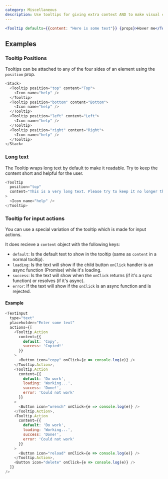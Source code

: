 ```yaml
---
category: Miscellaneous
description: Use tooltips for giving extra context AND to make visual cues accessible
---
```


```jsx
<Tooltip defaults={{content: "Here is some text"}} {props}>Hover me</Tooltip>
```

## Examples

### Tooltip Positions

Tooltips can be attached to any of the four sides of an element using the `position` prop.

```js
<Stack>
  <Tooltip position="top" content="Top">
    <Icon name="help" />
  </Tooltip>
  <Tooltip position="bottom" content="Bottom">
    <Icon name="help" />
  </Tooltip>
  <Tooltip position="left" content="Left">
    <Icon name="help" />
  </Tooltip>
  <Tooltip position="right" content="Right">
    <Icon name="help" />
  </Tooltip>
</Stack>
```

### Long text

The Tooltip wraps long text by default to make it readable. Try to keep the content short and helpful for the user.

```js
<Tooltip
  position="top"
  content="This is a very long text. Please try to keep it no longer than 4 lines. The tooltip should be a short and helpful text."
>
  <Icon name="help" />
</Tooltip>
```

### Tooltip for input actions

You can use a special variation of the tooltip which is made for input actions.

It does recieve a `content` object with the following keys:

- `default`: Is the default text to show in the tooltip (same as `content` in a normal tooltip).
- `loading`: Is the text will show if the child button `onClick` handler is an async function (Promise) while it's loading.
- `success`: Is the text will show when the `onClick` returns (if it's a sync function) or resolves (if it's async).
- `error`: If the text will show if the `onClick` is an async function and is rejected.

#### Example

```js
<TextInput
  type="text"
  placeholder="Enter some text"
  actions={[
    <Tooltip.Action
      content={{
        default: 'Copy',
        success: 'Copied!'
      }}
    >
      <Button icon="copy" onClick={e => console.log(e)} />
    </Tooltip.Action>,
    <Tooltip.Action
      content={{
        default: 'Do work',
        loading: 'Working...',
        success: 'Done!',
        error: 'Could not work'
      }}
    >
      <Button icon="wrench" onClick={e => console.log(e)} />
    </Tooltip.Action>,
    <Tooltip.Action
      content={{
        default: 'Do work',
        loading: 'Working...',
        success: 'Done!',
        error: 'Could not work'
      }}
    >
      <Button icon="reload" onClick={e => console.log(e)} />
    </Tooltip.Action>,
    <Button icon="delete" onClick={e => console.log(e)} />
  ]}
/>
```
